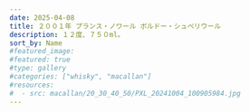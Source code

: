```yaml
---
date: 2025-04-08
title: ２００１年 プランス・ノワール ボルドー・シュペリウール
description: １２度、７５０ml。
sort_by: Name
#featured_image: 
#featured: true
#type: gallery
#categories: ["whisky", "macallan"]
#resources:
#  - src: macallan/20_30_40_50/PXL_20241004_100905984.jpg
---
```


